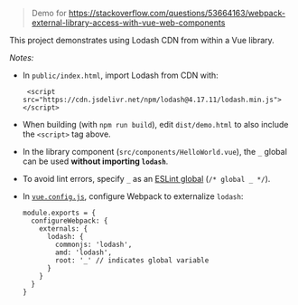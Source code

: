 > Demo for https://stackoverflow.com/questions/53664163/webpack-external-library-access-with-vue-web-components

This project demonstrates using Lodash CDN from within a Vue library.

*Notes:*

 * In `public/index.html`, import Lodash from CDN with:

        <script src="https://cdn.jsdelivr.net/npm/lodash@4.17.11/lodash.min.js"></script>

* When building (with `npm run build`), edit `dist/demo.html` to also include the `<script>` tag above.

* In the library component (`src/components/HelloWorld.vue`), the `_` global can be used **without importing `lodash`**.
 
* To avoid lint errors, specify `_` as an [ESLint global](https://eslint.org/docs/user-guide/configuring#specifying-globals) (`/* global _ */`).

* In [`vue.config.js`](https://cli.vuejs.org/config/#vue-config-js), configure Webpack to externalize `lodash`:

      module.exports = {
        configureWebpack: {
          externals: {
            lodash: {
              commonjs: 'lodash',
              amd: 'lodash',
              root: '_' // indicates global variable
            }
          }
        }
      }